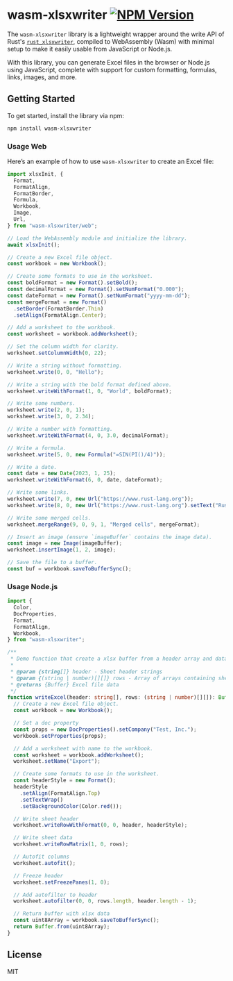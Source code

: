 # wasm-xlsxwriter [![NPM Version](https://img.shields.io/npm/v/wasm-xlsxwriter)](https://www.npmjs.com/package/wasm-xlsxwriter)

The `wasm-xlsxwriter` library is a lightweight wrapper around the write API of Rust's [`rust_xlsxwriter`](https://crates.io/crates/rust_xlsxwriter), compiled to WebAssembly (Wasm) with minimal setup to make it easily usable from JavaScript or Node.js.

With this library, you can generate Excel files in the browser or Node.js using JavaScript, complete with support for custom formatting, formulas, links, images, and more.

## Getting Started

To get started, install the library via npm:

```bash
npm install wasm-xlsxwriter
```

### Usage Web

Here’s an example of how to use `wasm-xlsxwriter` to create an Excel file:

```typescript
import xlsxInit, {
  Format,
  FormatAlign,
  FormatBorder,
  Formula,
  Workbook,
  Image,
  Url,
} from "wasm-xlsxwriter/web";

// Load the WebAssembly module and initialize the library.
await xlsxInit();

// Create a new Excel file object.
const workbook = new Workbook();

// Create some formats to use in the worksheet.
const boldFormat = new Format().setBold();
const decimalFormat = new Format().setNumFormat("0.000");
const dateFormat = new Format().setNumFormat("yyyy-mm-dd");
const mergeFormat = new Format()
  .setBorder(FormatBorder.Thin)
  .setAlign(FormatAlign.Center);

// Add a worksheet to the workbook.
const worksheet = workbook.addWorksheet();

// Set the column width for clarity.
worksheet.setColumnWidth(0, 22);

// Write a string without formatting.
worksheet.write(0, 0, "Hello");

// Write a string with the bold format defined above.
worksheet.writeWithFormat(1, 0, "World", boldFormat);

// Write some numbers.
worksheet.write(2, 0, 1);
worksheet.write(3, 0, 2.34);

// Write a number with formatting.
worksheet.writeWithFormat(4, 0, 3.0, decimalFormat);

// Write a formula.
worksheet.write(5, 0, new Formula("=SIN(PI()/4)"));

// Write a date.
const date = new Date(2023, 1, 25);
worksheet.writeWithFormat(6, 0, date, dateFormat);

// Write some links.
worksheet.write(7, 0, new Url("https://www.rust-lang.org"));
worksheet.write(8, 0, new Url("https://www.rust-lang.org").setText("Rust"));

// Write some merged cells.
worksheet.mergeRange(9, 0, 9, 1, "Merged cells", mergeFormat);

// Insert an image (ensure `imageBuffer` contains the image data).
const image = new Image(imageBuffer);
worksheet.insertImage(1, 2, image);

// Save the file to a buffer.
const buf = workbook.saveToBufferSync();
```

### Usage Node.js

```ts
import {
  Color,
  DocProperties,
  Format,
  FormatAlign,
  Workbook,
} from "wasm-xlsxwriter";

/**
 * Demo function that create a xlsx buffer from a header array and data rows
 *
 * @param {string[]} header - Sheet header strings
 * @param {(string | number)[][]} rows - Array of arrays containing sheet rows
 * @returns {Buffer} Excel file data
 */
function writeExcel(header: string[], rows: (string | number)[][]): Buffer {
  // Create a new Excel file object.
  const workbook = new Workbook();

  // Set a doc property
  const props = new DocProperties().setCompany("Test, Inc.");
  workbook.setProperties(props);

  // Add a worksheet with name to the workbook.
  const worksheet = workbook.addWorksheet();
  worksheet.setName("Export");

  // Create some formats to use in the worksheet.
  const headerStyle = new Format();
  headerStyle
    .setAlign(FormatAlign.Top)
    .setTextWrap()
    .setBackgroundColor(Color.red());

  // Write sheet header
  worksheet.writeRowWithFormat(0, 0, header, headerStyle);

  // Write sheet data
  worksheet.writeRowMatrix(1, 0, rows);

  // Autofit columns
  worksheet.autofit();

  // Freeze header
  worksheet.setFreezePanes(1, 0);

  // Add autofilter to header
  worksheet.autofilter(0, 0, rows.length, header.length - 1);

  // Return buffer with xlsx data
  const uint8Array = workbook.saveToBufferSync();
  return Buffer.from(uint8Array);
}
```

## License

MIT
